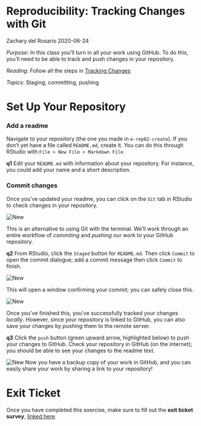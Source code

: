 Reproducibility: Tracking Changes with Git
================
Zachary del Rosario
2020-06-24

*Purpose*: In this class you’ll turn in all your work using GitHub. To
do this, you’ll need to be able to track and push changes in your
repository.

*Reading*: Follow all the steps in [Tracking
Changes](https://swcarpentry.github.io/git-novice/04-changes/index.html)

*Topics*: Staging, committing, pushing

# Set Up Your Repository

<!-- -------------------------------------------------- -->

### Add a readme

<!-- ------------------------- -->

Navigate to your repository (the one you made in `e-rep02-create`). If
you don’t yet have a file called `README.md`, create it. You can do this
through RStudio with `File > New File > Markdown File`.

**q1** Edit your `README.md` with information about your repository. For
instance, you could add your name and a short description.

### Commit changes

<!-- ------------------------- -->

Once you’ve updated your readme, you can click on the `Git` tab in
RStudio to check changes in your repository.

![New](./images/rep03-git.png)

This is an alternative to using Git with the terminal. We’ll work
through an entire workflow of *commiting* and *pushing* our work to your
GitHub repository.

**q2** From RStudio, click the `Staged` button for `README.md`. Then
click `Commit` to open the commit dialogue; add a commit message then
click `Commit` to finish.

![New](./images/rep03-commit.png)

This will open a window confirming your commit; you can safely close
this.

![New](./images/rep03-commit-msg.png)

Once you’ve finished this, you’ve successfully tracked your changes
*locally*. However, since your repository is linked to GitHub, you can
also save your changes by *pushing* them to the remote server.

**q3** Click the `push` button (green upward arrow, highlighted below)
to push your changes to GitHub. Check your repository in GitHub (on the
internet); you should be able to see your changes to the readme text.

![New](./images/rep03-push.png) Now you have a backup copy of your work
in GitHub, and you can easily share your work by sharing a link to your
repository\!

# Exit Ticket

<!-- -------------------------------------------------- -->

Once you have completed this exercise, make sure to fill out the **exit
ticket survey**, [linked
here](https://docs.google.com/forms/d/e/1FAIpQLSeuq2LFIwWcm05e8-JU84A3irdEL7JkXhMq5Xtoalib36LFHw/viewform?usp=pp_url&entry.693978880=e-rep03-track.Rmd).
